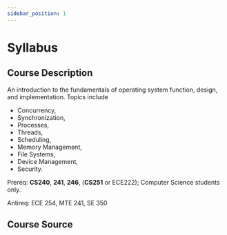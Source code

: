 ```yaml
---
sidebar_position: 1
---
```

# Syllabus 

## Course Description 
An introduction to the fundamentals of operating system function, design, and implementation. Topics include 
- Concurrency, 
- Synchronization, 
- Processes, 
- Threads, 
- Scheduling, 
- Memory Management, 
- File Systems, 
- Device Management, 
- Security.

Prereq: **CS240**, **241**, **246**, (**CS251** or ECE222); Computer Science students only.

Antireq: ECE 254, MTE 241, SE 350

## Course Source
